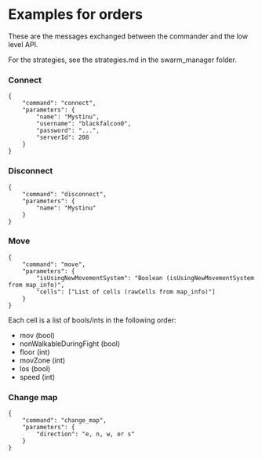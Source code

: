 # Examples for orders

These are the messages exchanged between the commander and the low level API.

For the strategies, see the strategies.md in the swarm_manager folder.

### Connect
```json5
{
    "command": "connect",
    "parameters": {
        "name": "Mystinu", 
        "username": "blackfalcon0", 
        "password": "...", 
        "serverId": 208
    }
}
```

### Disconnect
```json5
{
    "command": "disconnect",
    "parameters": {
        "name": "Mystinu"
    }
}
```

### Move
```json5
{
    "command": "move",
    "parameters": {
        "isUsingNewMovementSystem": "Boolean (isUsingNewMovementSystem from map_info)",
        "cells": ["List of cells (rawCells from map_info)"]
    }
}
```
Each cell is a list of bools/ints in the following order: 
- mov (bool)
- nonWalkableDuringFight (bool)
- floor (int)
- movZone (int)
- los (bool)
- speed (int)

### Change map
```json5
{
    "command": "change_map",
    "parameters": {
        "direction": "e, n, w, or s"
    }
}
```